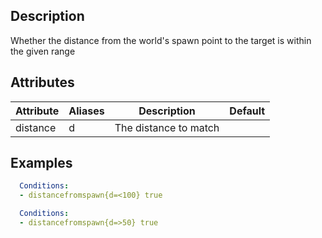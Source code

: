 ## Description
Whether the distance from the world's spawn point to the target is within the given range


## Attributes

| Attribute | Aliases   | Description                                                          | Default |
|-----------|-----------|----------------------------------------------------------------------|---------|
| distance  |   d       | The distance to match                                                |         |


## Examples
```yaml
  Conditions:
  - distancefromspawn{d=<100} true
```
```yaml
  Conditions:
  - distancefromspawn{d=>50} true
```
